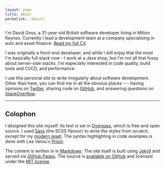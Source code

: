 ```yaml
---
layout: page
title: About
permalink: /about/
---
```


I'm David Goss, a 31-year-old British software developer living in Milton Keynes. Currently I lead a development team at a company specialising in auto and asset finance. [Read my full CV](/cv/).

I was originally a front-end developer, and while I still enjoy that the most I'm basically full stack now - I work at a Java shop, but I'm not all that fussy about server-side stacks. I'm especially interested in code quality, build tools and CI/CD, and performance.

I use this personal site to write irregularly about software development. Other than here, you can find me in all the obvious places --- having opinions on [Twitter](http://twitter.com/davidjgoss), sharing code on [GitHub](http://github.com/davidjgoss), and answering questions on [StackOverflow](http://stackoverflow.com/users/2235953/david-goss).

- - -

## Colophon ##

I designed this site myself. Its text is set in [Overpass](http://overpassfont.org/), which is free and open source. I used [Sass](http://sass-lang.com/) (the SCSS flavour) to write the styles from scratch, except for my [modern reset](https://github.com/davidjgoss/modern-reset). The syntax highlighting in code examples is done with Lea Verou's [Prism](http://prismjs.com/).

The content is written in in [Markdown](https://daringfireball.net/projects/markdown/). The site itself is built using [Jekyll](http://jekyllrb.com) and served via [GitHub Pages](https://pages.github.com). The source is [available on GitHub](https://github.com/davidjgoss/davidjgoss.github.io) and licensed under the [MIT license](https://opensource.org/licenses/MIT).